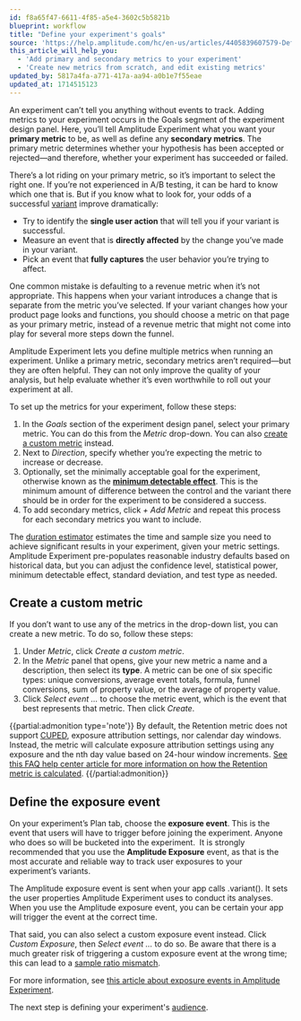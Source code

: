 ```yaml
---
id: f8a65f47-6611-4f85-a5e4-3602c5b5821b
blueprint: workflow
title: "Define your experiment's goals"
source: 'https://help.amplitude.com/hc/en-us/articles/4405839607579-Define-your-experiment-s-goals'
this_article_will_help_you:
  - 'Add primary and secondary metrics to your experiment'
  - 'Create new metrics from scratch, and edit existing metrics'
updated_by: 5817a4fa-a771-417a-aa94-a0b1e7f55eae
updated_at: 1714515123
---
```

An experiment can’t tell you anything without events to track. Adding metrics to your experiment occurs in the Goals segment of the experiment design panel. Here, you’ll tell Amplitude Experiment what you want your **primary metric** to be, as well as define any **secondary metrics**. The primary metric determines whether your hypothesis has been accepted or rejected—and therefore, whether your experiment has succeeded or failed.

There’s a lot riding on your primary metric, so it’s important to select the right one. If you’re not experienced in A/B testing, it can be hard to know which one that is. But if you know what to look for, your odds of a successful [variant](/docs/experiment/workflow/add-variants) improve dramatically:

* Try to identify the **single user action** that will tell you if your variant is successful.
* Measure an event that is **directly affected** by the change you’ve made in your variant.
* Pick an event that **fully captures** the user behavior you’re trying to affect.

One common mistake is defaulting to a revenue metric when it’s not appropriate. This happens when your variant introduces a change that is separate from the metric you’ve selected. If your variant changes how your product page looks and functions, you should choose a metric on that page as your primary metric, instead of a revenue metric that might not come into play for several more steps down the funnel. 

Amplitude Experiment lets you define multiple metrics when running an experiment. Unlike a primary metric, secondary metrics aren’t required—but they are often helpful. They can not only improve the quality of your analysis, but help evaluate whether it’s even worthwhile to roll out your experiment at all.

To set up the metrics for your experiment, follow these steps:

1. In the *Goals* section of the experiment design panel, select your primary metric. You can do this from the *Metric* drop-down. You can also [create a custom metric](/docs/experiment/workflow/define-goals) instead.
2. Next to *Direction*, specify whether you’re expecting the metric to increase or decrease.
3. Optionally, set the minimally acceptable goal for the experiment, otherwise known as the **[minimum detectable effect](/docs/experiment/experiment-theory/experiment-set-mde)**. This is the minimum amount of difference between the control and the variant there should be in order for the experiment to be considered a success.
4. To add secondary metrics, click *+ Add Metric* and repeat this process for each secondary metrics you want to include.

The [duration estimator](/docs/experiment/key-terms) estimates the time and sample size you need to achieve significant results in your experiment, given your metric settings. Amplitude Experiment pre-populates reasonable industry defaults based on historical data, but you can adjust the confidence level, statistical power, minimum detectable effect, standard deviation, and test type as needed.

## Create a custom metric

If you don’t want to use any of the metrics in the drop-down list, you can create a new metric. To do so, follow these steps:

1. Under *Metric*, click *Create a custom metric*.
2. In the *Metric* panel that opens, give your new metric a name and a description, then select its **type**. A metric can be one of six specific types: unique conversions, average event totals, formula, funnel conversions, sum of property value, or the average of property value.
3. Click *Select event …* to choose the metric event, which is the event that best represents that metric. Then click *Create*.

{{partial:admonition type='note'}}
 By default, the Retention metric does not support [CUPED](/docs/experiment/workflow/finalize-statistical-preferences), exposure attribution settings, nor calendar day windows. Instead, the metric will calculate exposure attribution settings using any exposure and the nth day value based on 24-hour window increments. [See this FAQ help center article for more information on how the Retention metric is calculated](https://help.amplitude.com/hc/en-us/articles/17986231773595).
{{/partial:admonition}}

## Define the exposure event

On your experiment’s Plan tab, choose the **exposure event**. This is the event that users will have to trigger before joining the experiment. Anyone who does so will be bucketed into the experiment.  It is strongly recommended that you use the **Amplitude Exposure** event, as that is the most accurate and reliable way to track user exposures to your experiment’s variants.

The Amplitude exposure event is sent when your app calls .variant(). It sets the user properties Amplitude Experiment uses to conduct its analyses. When you use the Amplitude exposure event, you can be certain your app will trigger the event at the correct time.

That said, you can also select a custom exposure event instead. Click *Custom Exposure*, then *Select event …* to do so. Be aware that there is a much greater risk of triggering a custom exposure event at the wrong time; this can lead to a [sample ratio mismatch](/docs/experiment/troubleshooting/sample-ratio-mismatch).

For more information, see [this article about exposure events in Amplitude Experiment](https://www.docs.developers.amplitude.com/experiment/general/exposure-tracking/).

The next step is defining your experiment's [audience](/docs/experiment/workflow/define-audience).